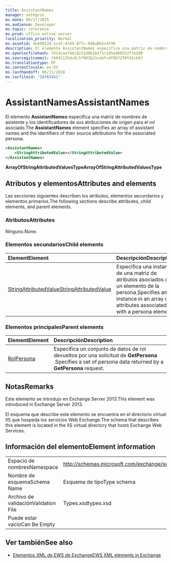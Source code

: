 ```yaml
---
title: AssistantNames
manager: sethgros
ms.date: 09/17/2015
ms.audience: Developer
ms.topic: reference
ms.prod: office-online-server
localization_priority: Normal
ms.assetid: 4e69022d-1cef-4744-877c-848a0b5c4f40
description: El elemento AssistantNames especifica una matriz de nombres de asistente y los identificadores de sus atribuciones de origen para el rol asociado.
ms.openlocfilehash: 7414caa74dc8221d0b1b471c3d5ed09552f7e200
ms.sourcegitcommit: 34041125dc8c5f993b21cebfc4f8b72f0fd2cb6f
ms.translationtype: MT
ms.contentlocale: es-ES
ms.lasthandoff: 06/11/2018
ms.locfileid: "19763561"
---
```

# <a name="assistantnames"></a><span data-ttu-id="d4d65-103">AssistantNames</span><span class="sxs-lookup"><span data-stu-id="d4d65-103">AssistantNames</span></span>

<span data-ttu-id="d4d65-104">El elemento **AssistantNames** especifica una matriz de nombres de asistente y los identificadores de sus atribuciones de origen para el rol asociado.</span><span class="sxs-lookup"><span data-stu-id="d4d65-104">The **AssistantNames** element specifies an array of assistant names and the identifiers of their source attributions for the associated persona.</span></span> 
  
```XML
<AssistantNames>
    <StringAttributedValue></StringAttributedValue>
</AssistantNames>
```

 <span data-ttu-id="d4d65-105">**ArrayOfStringAttributedValuesType**</span><span class="sxs-lookup"><span data-stu-id="d4d65-105">**ArrayOfStringAttributedValuesType**</span></span>
## <a name="attributes-and-elements"></a><span data-ttu-id="d4d65-106">Atributos y elementos</span><span class="sxs-lookup"><span data-stu-id="d4d65-106">Attributes and elements</span></span>

<span data-ttu-id="d4d65-107">Las secciones siguientes describen los atributos, elementos secundarios y elementos primarios.</span><span class="sxs-lookup"><span data-stu-id="d4d65-107">The following sections describe attributes, child elements, and parent elements.</span></span>
  
### <a name="attributes"></a><span data-ttu-id="d4d65-108">Atributos</span><span class="sxs-lookup"><span data-stu-id="d4d65-108">Attributes</span></span>

<span data-ttu-id="d4d65-109">Ninguno.</span><span class="sxs-lookup"><span data-stu-id="d4d65-109">None.</span></span>
  
### <a name="child-elements"></a><span data-ttu-id="d4d65-110">Elementos secundarios</span><span class="sxs-lookup"><span data-stu-id="d4d65-110">Child elements</span></span>

|<span data-ttu-id="d4d65-111">**Element**</span><span class="sxs-lookup"><span data-stu-id="d4d65-111">**Element**</span></span>|<span data-ttu-id="d4d65-112">**Descripción**</span><span class="sxs-lookup"><span data-stu-id="d4d65-112">**Description**</span></span>|
|:-----|:-----|
|[<span data-ttu-id="d4d65-113">StringAttributedValue</span><span class="sxs-lookup"><span data-stu-id="d4d65-113">StringAttributedValue</span></span>](stringattributedvalue.md) <br/> |<span data-ttu-id="d4d65-114">Especifica una instancia de una matriz de atributos asociados con un elemento de la persona.</span><span class="sxs-lookup"><span data-stu-id="d4d65-114">Specifies an instance in an array of attributes associated with a persona element.</span></span>  <br/> |
   
### <a name="parent-elements"></a><span data-ttu-id="d4d65-115">Elementos principales</span><span class="sxs-lookup"><span data-stu-id="d4d65-115">Parent elements</span></span>

|<span data-ttu-id="d4d65-116">**Element**</span><span class="sxs-lookup"><span data-stu-id="d4d65-116">**Element**</span></span>|<span data-ttu-id="d4d65-117">**Descripción**</span><span class="sxs-lookup"><span data-stu-id="d4d65-117">**Description**</span></span>|
|:-----|:-----|
|[<span data-ttu-id="d4d65-118">Rol</span><span class="sxs-lookup"><span data-stu-id="d4d65-118">Persona</span></span>](persona.md) <br/> |<span data-ttu-id="d4d65-119">Especifica un conjunto de datos de rol devueltos por una solicitud de **GetPersona** .</span><span class="sxs-lookup"><span data-stu-id="d4d65-119">Specifies a set of persona data returned by a **GetPersona** request.</span></span>  <br/> |
   
## <a name="remarks"></a><span data-ttu-id="d4d65-120">Notas</span><span class="sxs-lookup"><span data-stu-id="d4d65-120">Remarks</span></span>

<span data-ttu-id="d4d65-121">Este elemento se introdujo en Exchange Server 2013.</span><span class="sxs-lookup"><span data-stu-id="d4d65-121">This element was introduced in Exchange Server 2013.</span></span>
  
<span data-ttu-id="d4d65-122">El esquema que describe este elemento se encuentra en el directorio virtual IIS que hospeda los servicios Web Exchange.</span><span class="sxs-lookup"><span data-stu-id="d4d65-122">The schema that describes this element is located in the IIS virtual directory that hosts Exchange Web Services.</span></span>
  
## <a name="element-information"></a><span data-ttu-id="d4d65-123">Información del elemento</span><span class="sxs-lookup"><span data-stu-id="d4d65-123">Element information</span></span>

|||
|:-----|:-----|
|<span data-ttu-id="d4d65-124">Espacio de nombres</span><span class="sxs-lookup"><span data-stu-id="d4d65-124">Namespace</span></span>  <br/> |http://schemas.microsoft.com/exchange/services/2006/types  <br/> |
|<span data-ttu-id="d4d65-125">Nombre de esquema</span><span class="sxs-lookup"><span data-stu-id="d4d65-125">Schema Name</span></span>  <br/> |<span data-ttu-id="d4d65-126">Esquema de tipo</span><span class="sxs-lookup"><span data-stu-id="d4d65-126">Type schema</span></span>  <br/> |
|<span data-ttu-id="d4d65-127">Archivo de validación</span><span class="sxs-lookup"><span data-stu-id="d4d65-127">Validation File</span></span>  <br/> |<span data-ttu-id="d4d65-128">Types.xsd</span><span class="sxs-lookup"><span data-stu-id="d4d65-128">types.xsd</span></span>  <br/> |
|<span data-ttu-id="d4d65-129">Puede estar vacío</span><span class="sxs-lookup"><span data-stu-id="d4d65-129">Can Be Empty</span></span>  <br/> ||
   
## <a name="see-also"></a><span data-ttu-id="d4d65-130">Ver también</span><span class="sxs-lookup"><span data-stu-id="d4d65-130">See also</span></span>

- [<span data-ttu-id="d4d65-131">Elementos XML de EWS de Exchange</span><span class="sxs-lookup"><span data-stu-id="d4d65-131">EWS XML elements in Exchange</span></span>](ews-xml-elements-in-exchange.md)


